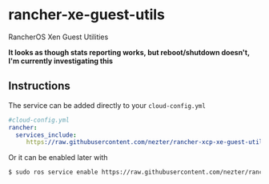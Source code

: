 # rancher-xe-guest-utils
RancherOS Xen Guest Utilities

**It looks as though stats reporting works, but reboot/shutdown doesn't, I'm currently investigating this**

## Instructions
The service can be added directly to your `cloud-config.yml`
```yml
#cloud-config.yml
rancher:
  services_include:
     https://raw.githubusercontent.com/nezter/rancher-xcp-xe-guest-utils/754015ac2c5052ff79707878f908dcd1b377b952/xe-guest-utils.yml: true
```
Or it can be enabled later with
```bash
$ sudo ros service enable https://raw.githubusercontent.com/nezter/rancher-xcp-xe-guest-utils/754015ac2c5052ff79707878f908dcd1b377b952/xe-guest-utils.yml
```
